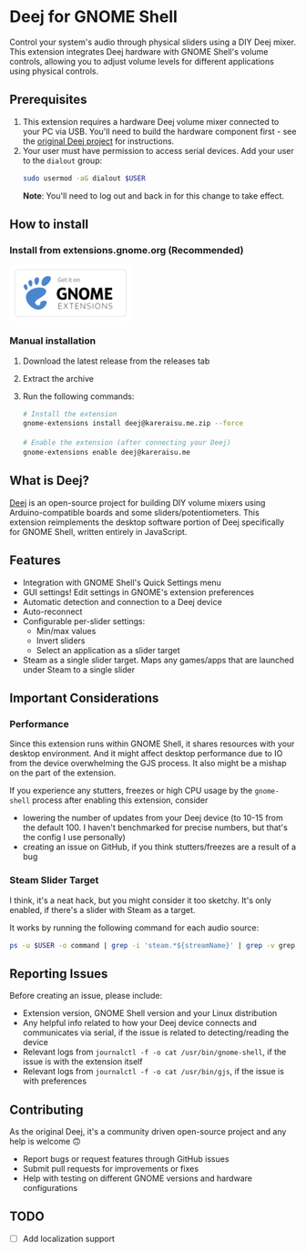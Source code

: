 # Deej for GNOME Shell

Control your system's audio through physical sliders using a DIY Deej mixer. This extension integrates Deej hardware with GNOME Shell's volume controls, allowing you to adjust volume levels for different applications using physical controls.

## Prerequisites

1. This extension requires a hardware Deej volume mixer connected to your PC via USB. You'll need to build the hardware component first - see the [original Deej project](https://github.com/omriharel/deej) for instructions.
2. Your user must have permission to access serial devices. Add your user to the `dialout` group:
   ```bash
   sudo usermod -aG dialout $USER
   ```
   **Note**: You'll need to log out and back in for this change to take effect.

## How to install

### Install from extensions.gnome.org (Recommended)

[<img src="https://raw.githubusercontent.com/andyholmes/gnome-shell-extensions-badge/master/get-it-on-ego.svg?sanitize=true" alt="Get it on GNOME Extensions" height="100" align="middle">][ego]

[ego]: https://extensions.gnome.org/extension/

### Manual installation

1. Download the latest release from the releases tab
2. Extract the archive
3. Run the following commands:

   ```bash
   # Install the extension
   gnome-extensions install deej@kareraisu.me.zip --force

   # Enable the extension (after connecting your Deej)
   gnome-extensions enable deej@kareraisu.me
   ```

## What is Deej?

[Deej](https://github.com/omriharel/deej) is an open-source project for building DIY volume mixers using Arduino-compatible boards and some sliders/potentiometers. This extension reimplements the desktop software portion of Deej specifically for GNOME Shell, written entirely in JavaScript.

## Features

- Integration with GNOME Shell's Quick Settings menu
- GUI settings! Edit settings in GNOME's extension preferences
- Automatic detection and connection to a Deej device
- Auto-reconnect
- Configurable per-slider settings:
  - Min/max values
  - Invert sliders
  - Select an application as a slider target
- Steam as a single slider target. Maps any games/apps that are launched under Steam to a single slider

## Important Considerations

### Performance

Since this extension runs within GNOME Shell, it shares resources with your desktop environment. And it might affect desktop performance due to IO from the device overwhelming the GJS process. It also might be a mishap on the part of the extension.

If you experience any stutters, freezes or high CPU usage by the `gnome-shell` process after enabling this extension, consider

- lowering the number of updates from your Deej device (to 10-15 from the default 100. I haven't benchmarked for precise numbers, but that's the config I use personally)
- creating an issue on GitHub, if you think stutters/freezes are a result of a bug

### Steam Slider Target

I think, it's a neat hack, but you might consider it too sketchy. It's only enabled, if there's a slider with Steam as a target.

It works by running the following command for each audio source:

```bash
ps -u $USER -o command | grep -i 'steam.*${streamName}' | grep -v grep | wc -l
```

## Reporting Issues

Before creating an issue, please include:

- Extension version, GNOME Shell version and your Linux distribution
- Any helpful info related to how your Deej device connects and communicates via serial, if the issue is related to detecting/reading the device
- Relevant logs from `journalctl -f -o cat /usr/bin/gnome-shell`, if the issue is with the extension itself
- Relevant logs from `journalctl -f -o cat /usr/bin/gjs`, if the issue is with preferences

## Contributing

As the original Deej, it's a community driven open-source project and any help is welcome 🙃

- Report bugs or request features through GitHub issues
- Submit pull requests for improvements or fixes
- Help with testing on different GNOME versions and hardware configurations

## TODO

- [ ] Add localization support
